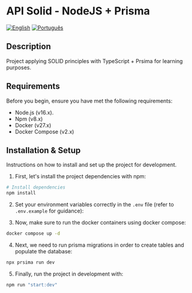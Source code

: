 # API Solid - NodeJS + Prisma

[![English](https://img.shields.io/badge/lang-english-blue.svg)](README.md)
[![Português](https://img.shields.io/badge/lang-portuguese-green.svg)](README.pt-br.md)

## Description
Project applying SOLID principles with TypeScript + Prsima for learning purposes.

## Requirements

Before you begin, ensure you have met the following requirements:

- Node.js (v16.x).
- Npm (v8.x)
- Docker (v27.x)
- Docker Compose (v2.x)

## Installation & Setup

Instructions on how to install and set up the project for development.

1. First, let's install the project dependencies with npm:

```bash
# Install dependencies
npm install
```

2. Set your environment variables correctly in the `.env` file (refer to `.env.example` for guidance):

3. Now, make sure to run the docker containers using docker compose:

```bash
docker compose up -d
```

4. Next, we need to run prisma migrations in order to create tables and populate the database:

```bash
npx prsima run dev
```

5. Finally, run the project in development with:

```bash
npm run "start:dev"
```
